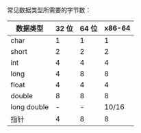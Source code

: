 常见数据类型所需要的字节数：

|数据类型|	32 位|	64 位|	x86-64|
| ----- | ----- | ----- | ----- |
|char|	1|	1|	1|
|short|	2|	2|	2|
|int|	4|	4|	4|
|long|	4|	8|	8|
|float|	4|	4|	4|
|double|	8|	8|	8|
|long double|	-|	-|	10/16|
|指针|	4|	8|	8|

